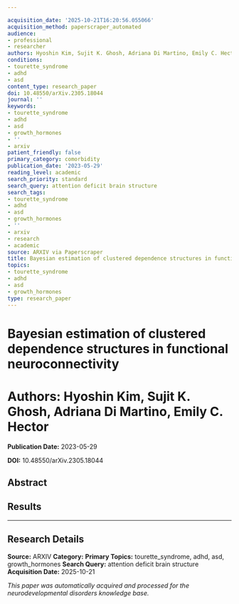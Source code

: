 ```yaml
---

acquisition_date: '2025-10-21T16:20:56.055066'
acquisition_method: paperscraper_automated
audience:
- professional
- researcher
authors: Hyoshin Kim, Sujit K. Ghosh, Adriana Di Martino, Emily C. Hector
conditions:
- tourette_syndrome
- adhd
- asd
content_type: research_paper
doi: 10.48550/arXiv.2305.18044
journal: ''
keywords:
- tourette_syndrome
- adhd
- asd
- growth_hormones
- ''
- arxiv
patient_friendly: false
primary_category: comorbidity
publication_date: '2023-05-29'
reading_level: academic
search_priority: standard
search_query: attention deficit brain structure
search_tags:
- tourette_syndrome
- adhd
- asd
- growth_hormones
- ''
- arxiv
- research
- academic
source: ARXIV via Paperscraper
title: Bayesian estimation of clustered dependence structures in functional neuroconnectivity
topics:
- tourette_syndrome
- adhd
- asd
- growth_hormones
type: research_paper
---
```




# Bayesian estimation of clustered dependence structures in functional neuroconnectivity

# **Authors:** Hyoshin Kim, Sujit K. Ghosh, Adriana Di Martino, Emily C. Hector

**Publication Date:** 2023-05-29

**DOI:** 10.48550/arXiv.2305.18044

## Abstract

## Results

---

## Research Details

**Source:** ARXIV
**Category:**
**Primary Topics:** tourette_syndrome, adhd, asd, growth_hormones
**Search Query:** attention deficit brain structure
**Acquisition Date:** 2025-10-21

*This paper was automatically acquired and processed for the neurodevelopmental disorders knowledge base.*
